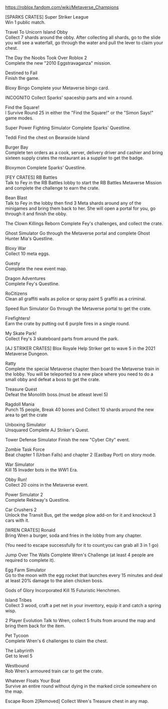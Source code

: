 https://roblox.fandom.com/wiki/Metaverse_Champions

[SPARKS CRATES]
Super Striker League	
Win 1 public match.

Travel To Unicorn Island Obby	
Collect 7 shards around the obby. After collecting all shards, go to the slide you will see a waterfall, go through the water and pull the lever to claim your chest.

The Day the Noobs Took Over Roblox 2	
Complete the new "2010 Eggstravaganza" mission.

Destined to Fail	
Finish the game.

Bloxy Bingo	
Complete your Metaverse bingo card.

INCOGNITO
Collect Sparks' spaceship parts and win a round.

Find the Square!	
l	Survive Round 25 in either the "Find the Square!" or the "Simon Says!" game modes.

Super Power Fighting Simulator
Complete Sparks' Questline.

Teddi
Find the chest on Bearaside Island

Burger Bay	
Complete ten orders as a cook, server, delivery driver and cashier and bring sixteen supply crates the restaurant as a supplier to get the badge.

Bloxymon
Complete Sparks' Questline.

[FEY CRATES]
RB Battles	
Talk to Fey in the RB Battles lobby to start the RB Battles Metaverse Mission and complete the challenge to earn the crate.

Bean Blast	
Talk to Fey in the lobby then find 3 Meta shards around any of the minigames and bring them back to her. She will open a portal for you, go through it and finish the obby.

The Clown Killings Reborn
Complete Fey's challenges, and collect the crate.

Ghost Simulator	
Go through the Metaverse portal and complete Ghost Hunter Mia's Questline.

Bloxy War	
Collect 10 meta eggs.

Guesty	
Complete the new event map.

Dragon Adventures	
Complete Fey's Questline.

RoCitizens	
Clean all graffiti walls as police or spray paint 5 graffiti as a criminal.

Speed Run Simulator	
Go through the Metaverse portal to get the crate.

Firefighters!	
Earn the crate by putting out 6 purple fires in a single round.

My Skate Park!	
Collect Fey's 3 skateboard parts from around the park.

[AJ STRIKER CRATES]
Blox Royale
Help Striker get to wave 5 in the 2021 Metaverse Dungeon.

Ratty	
Complete the special Metaverse chapter then board the Metaverse train in the lobby. You will be teleported to a new place where you need to do a small obby and defeat a boss to get the crate.

Treasure Quest	
Defeat the Monolith boss.(must be atleast level 5)

Ragdoll Mania	
Punch 15 people, Break 40 bones and Collect 10 shards around the new area to get the crate

Unboxing Simulator	
Unsquared	Complete AJ Striker's Quest.

Tower Defense Simulator	
Finish the new "Cyber City" event.

Zombie Task Force	
Beat chapter 1 (Urban Falls) and chapter 2 (Eastbay Port) on story mode.

War Simulator	
Kill 15 Invader bots in the WW1 Era.

Obby Run!	
Collect 20 coins in the Metaverse event.

Power Simulator 2	
Complete Rektway's Questline.

Car Crushers 2	
Unlock the Transit Bus, get the wedge plow add-on for it and knockout 3 cars with it.

[WREN CRATES]
Ronald	
Bring Wren a burger, soda and fries in the lobby from any chapter.

(You need to escape successfully for it to count;you can grab all 3 in 1 go)

Jump Over The Walls	
Complete Wren's Challenge
(at least 4 people are required to complete it).

Egg Farm Simulator	
Go to the moon with the egg rocket that launches every 15 minutes and deal at least 20% damage to the alien chicken boss.

Gods of Glory
Incorporated	Kill 15 Futuristic Henchmen.

Island Tribes	
Collect 3 wood, craft a pet net in your inventory, equip it and catch a spring wisp.

2 Player Evolution 
Talk to Wren, collect 5 fruits from around the map and bring them back for the item.

Pet Tycoon	
Complete Wren's 6 challenges to claim the chest.

The Labyrinth	
Get to level 5

Westbound	
Rob Wren's armoured train car to get the crate.

Whatever Floats Your Boat	
Survive an entire round without dying in the marked circle somewhere on the map.

Escape Room 2[Removed]
Collect Wren's Treasure chest in any map.
